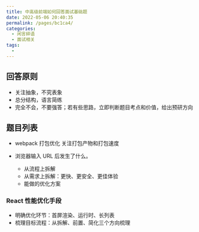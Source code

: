 ```yaml
---
title: 中高级前端如何回答面试基础题
date: 2022-05-06 20:40:35
permalink: /pages/bc1ca4/
categories: 
  - 闲言碎语
  - 面试相关
tags: 
  - 
---
```


## 回答原则
- 关注抽象，不究表象
- 总分结构，语言简练
- 完全不会，不要强答；若有些思路，立即判断题目考点和价值，给出预研方向

## 题目列表

- webpack 打包优化
关注打包产物和打包速度

- 浏览器输入 URL 后发生了什么。
  - 从流程上拆解
  - 从需求上拆解：更快、更安全、更佳体验
  - 能做的优化方案

### React 性能优化手段

- 明确优化环节：首屏渲染、运行时、长列表
- 梳理目标流程：从拆解、前置、简化三个方向梳理

